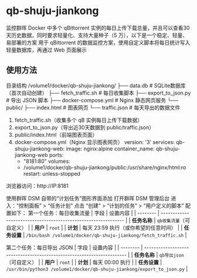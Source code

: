 # qb-shuju-jiankong

监控群晖 Docker 中多个 qBittorrent 实例的每日上传下载总量，并且可以查看30 天历史数据，同时要求轻量化、支持大量种子（5 万），以下是一个稳定、轻量、易部署的方案
用于 qBittorrent 的数据监控方案，使用自定义脚本将每日统计写入轻量数据库，再通过 Web 页面展示
## 使用方法

目录结构
/volume1/docker/qb-shuju-jiankong/
├── data.db                      # SQLite数据库（首次自动创建）
├── fetch_traffic.sh             # 每日收集脚本
├── export_to_json.py            # 导出 JSON 脚本
├── docker-compose.yml           # Nginx 静态网页服务
└── public/
    ├── index.html               # 图表网页
    └── traffic.json             # 每天导出的数据文件


1. fetch_traffic.sh（收集多个 qB 实例每日上传下载数据）
2. export_to_json.py（导出近30天数据到 public/traffic.json）
3. public/index.html（前端图表页面）   
4. docker-compose.yml（Nginx 显示图表网页）
version: '3'
services:
  qb-shuju-jiankong-web:
    image: nginx:alpine
    container_name: qb-shuju-jiankong-web
    ports:
      - "8181:80"
    volumes:
      - /volume1/docker/qb-shuju-jiankong/public:/usr/share/nginx/html:ro
    restart: unless-stopped

浏览器访问：http://IP:8181

使用群晖 DSM 自带的“计划任务”图形界面添加
打开群晖 DSM 管理后台
进入：“控制面板” > “任务计划”
点击 “创建” > “计划的任务” > “用户定义的脚本”
配置如下：
第一个任务：每日收集流量
| 字段       | 设置内容                                                           |
| -------- | -------------------------------------------------------------- |
| **任务名称** | `qb收集流量`（可自定义）                                                 |
| **用户**   | `root`                                                         |
| **计划**   | 每天 23:59 执行（或你希望的任意时间）                                         |
| **任务设置** | `/bin/bash /volume1/docker/qb-shuju-jiankong/fetch_traffic.sh` |

第二个任务：每日导出 JSON
| 字段       | 设置内容                                                                   |
| -------- | ---------------------------------------------------------------------- |
| **任务名称** | `qb导出json`（可自定义）                                                       |
| **用户**   | `root`                                                                 |
| **计划**   | 每天 00:00 执行                                                            |
| **任务设置** | `/usr/bin/python3 /volume1/docker/qb-shuju-jiankong/export_to_json.py` |



